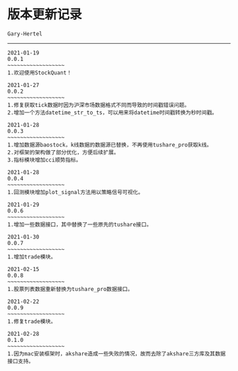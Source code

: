 # 版本更新记录

`Gary-Hertel`

------

```
2021-01-19
0.0.1
~~~~~~~~~~~~~~~~~~
1.欢迎使用StockQuant！
```

```
2021-01-27
0.0.2
~~~~~~~~~~~~~~~~~~
1.修复获取tick数据时因为沪深市场数据格式不同而导致的时间戳错误问题。
2.增加一个方法datetime_str_to_ts，可以用来将datetime时间戳转换为秒时间戳。
```

```
2021-01-28
0.0.3
~~~~~~~~~~~~~~~~~~
1.增加数据源baostock，k线数据的数据源已替换，不再使用tushare_pro获取k线。
2.对框架的架构做了部分优化，方便后续扩展。
3.指标模块增加cci顺势指标。
```

```
2021-01-28
0.0.4
~~~~~~~~~~~~~~~~~~
1.回测模块增加plot_signal方法用以策略信号可视化。
```

```
2021-01-29
0.0.6
~~~~~~~~~~~~~~~~~~
1.增加一些数据接口，其中替换了一些原先的tushare接口。
```

```
2021-01-30
0.0.7
~~~~~~~~~~~~~~~~~~
1.增加trade模块。
```

```
2021-02-15
0.0.8
~~~~~~~~~~~~~~~~~~
1.股票列表数据重新替换为tushare_pro数据接口。
```

```
2021-02-22
0.0.9
~~~~~~~~~~~~~~~~~~
1.修复trade模块。
```

```
2021-02-28
0.1.0
~~~~~~~~~~~~~~~~~~
1.因为mac安装框架时，akshare造成一些失败的情况，故而去除了akshare三方库及其数据接口支持。
```



































































































